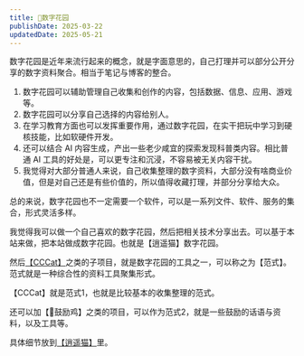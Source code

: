 ```yaml
---
title: 🌸数字花园
publishDate: 2025-03-22
updatedDate: 2025-05-21
---
```


数字花园是近年来流行起来的概念，就是字面意思的，自己打理并可以部分公开分享的数字资料聚合。相当于笔记与博客的整合。

1. 数字花园可以辅助管理自己收集和创作的内容，包括数据、信息、应用、游戏等。
2. 数字花园可以分享自己选择的内容给别人。
3. 在学习教育方面也可以发挥重要作用，通过数字花园，在实干把玩中学习到硬核技能，比如软硬件开发。
4. 还可以结合 AI 内容生成，产出一些老少咸宜的探索发现科普类内容。相比普通 AI 工具的好处是，可以更专注和沉浸，不容易被无关内容干扰。
5. 我觉得对大部分普通人来说，自己收集整理的数字资料，大部分没有啥商业价值，但是对自己还是有些价值的，所以值得收藏打理，并部分分享给大众。

总的来说，数字花园也不一定需要一个软件，可以是一系列文件、软件、服务的集合，形式灵活多样。

我觉得我可以做一个自己喜欢的数字花园，然后把相关技术分享出去。可以基于本站来做，把本站做成数字花园。也就是【逍遥猫】数字花园。

然后[【CCCat】](/paradigms/1-cccat)之类的子项目，就是数字花园的工具之一，可以称之为【范式】。范式就是一种综合性的资料工具聚集形式。

【CCCat】就是范式1，也就是比较基本的收集整理的范式。

还可以加【🐣鼓励鸡】之类的项目，可以作为范式2，就是一些鼓励的话语与资料，以及工具等。

具体细节放到[【逍遥猫】](/livecat/1-livecat)里。
